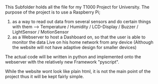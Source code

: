 This Subfolder holds all the file for my T1000 Project for University. 
The purpose of the project is to use a Raspberry Pi;
  1. as a way to read out data from several sensors and do certain things with them
    --> Temperature / Humidity / LCD-Display / Buzzer / LightSensor / MotionSensor
  2. as a Webserver to host a Dashboard on, so that the user is able to monitor the
     data Live on his home network from any device (Although the website will not have adaptive design for smaller devices)
     
The actual code will be written in python and implemented onto the webserver with the relatively new Framework "pyscript".

While the website wont look like plain html, it is not the main point of the project
thus it will be kept fairly simple.
